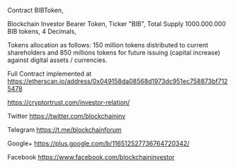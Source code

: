 Contract BIBToken,

Blockchain Investor Bearer Token,
Ticker "BIB",
Total Supply 1000.000.000 BIB tokens,
4 Decimals,

Tokens allocation as follows: 150 million tokens distributed to current shareholders
and 850 millions tokens for future issuing (capital increase) against digital
assets / currencies.


Full Contract implemented at https://etherscan.io/address/0x049158da08568d1973dc951ec758873bf7125478

https://cryptortrust.com/investor-relation/

Twitter https://twitter.com/blockchaininv

Telegram https://t.me/blockchainforum

Google+ https://plus.google.com/b/116512527736764720342/

Facebook https://www.facebook.com/blockchaininvestor
